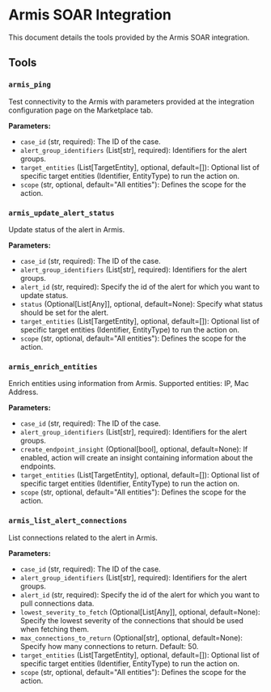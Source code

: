 # Armis SOAR Integration

This document details the tools provided by the Armis SOAR integration.

## Tools

### `armis_ping`

Test connectivity to the Armis with parameters provided at the integration configuration page on the Marketplace tab.

**Parameters:**

*   `case_id` (str, required): The ID of the case.
*   `alert_group_identifiers` (List[str], required): Identifiers for the alert groups.
*   `target_entities` (List[TargetEntity], optional, default=[]): Optional list of specific target entities (Identifier, EntityType) to run the action on.
*   `scope` (str, optional, default="All entities"): Defines the scope for the action.

### `armis_update_alert_status`

Update status of the alert in Armis.

**Parameters:**

*   `case_id` (str, required): The ID of the case.
*   `alert_group_identifiers` (List[str], required): Identifiers for the alert groups.
*   `alert_id` (str, required): Specify the id of the alert for which you want to update status.
*   `status` (Optional[List[Any]], optional, default=None): Specify what status should be set for the alert.
*   `target_entities` (List[TargetEntity], optional, default=[]): Optional list of specific target entities (Identifier, EntityType) to run the action on.
*   `scope` (str, optional, default="All entities"): Defines the scope for the action.

### `armis_enrich_entities`

Enrich entities using information from Armis. Supported entities: IP, Mac Address.

**Parameters:**

*   `case_id` (str, required): The ID of the case.
*   `alert_group_identifiers` (List[str], required): Identifiers for the alert groups.
*   `create_endpoint_insight` (Optional[bool], optional, default=None): If enabled, action will create an insight containing information about the endpoints.
*   `target_entities` (List[TargetEntity], optional, default=[]): Optional list of specific target entities (Identifier, EntityType) to run the action on.
*   `scope` (str, optional, default="All entities"): Defines the scope for the action.

### `armis_list_alert_connections`

List connections related to the alert in Armis.

**Parameters:**

*   `case_id` (str, required): The ID of the case.
*   `alert_group_identifiers` (List[str], required): Identifiers for the alert groups.
*   `alert_id` (str, required): Specify the id of the alert for which you want to pull connections data.
*   `lowest_severity_to_fetch` (Optional[List[Any]], optional, default=None): Specify the lowest severity of the connections that should be used when fetching them.
*   `max_connections_to_return` (Optional[str], optional, default=None): Specify how many connections to return. Default: 50.
*   `target_entities` (List[TargetEntity], optional, default=[]): Optional list of specific target entities (Identifier, EntityType) to run the action on.
*   `scope` (str, optional, default="All entities"): Defines the scope for the action.

